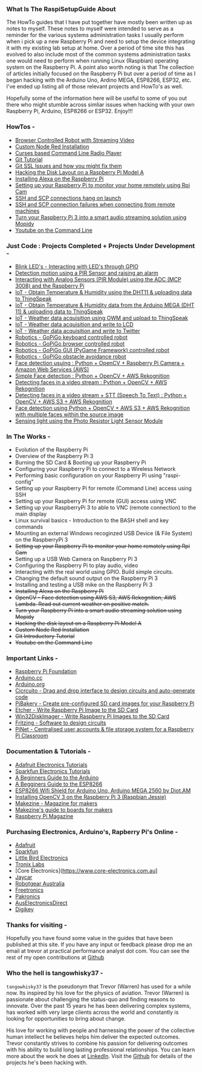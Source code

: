 
### What Is The RaspiSetupGuide About

The HowTo guides that I have put together have mostly been written up as notes to myself. These notes to myself were intended to serve as a reminder for the various systems administration tasks I usually perform when i pick up a new Raspberry Pi and need to setup the device integrating it with my existing lab setup at home. Over a period of time site this has evolved to also include most of the common systems administration tasks one would need to perform when running Linux (Raspbian) operating system on the Raspberry Pi. A point also worth noting is that The collection of articles initially focused on the Raspberry Pi but over a period of time as I began hacking with the Arduino Uno, Ardino MEGA, ESP8266, ESP32, etc. I've ended up listing all of those relevant projects and HowTo's as well.

Hopefully some of the information here will be useful to some of you out there who might stumble across simliar issues when hacking with your own Raspberry Pi, Arduino, ESP8266 or ESP32. Enjoy!!!

### HowTos -
* [Browser Controlled Robot with Streaming Video](/BrowserControlledRobot.md)
* [Custom Node Red Installation](/Node-Red-Setup.md) 
* [Curses based Command Line Radio Player](/Curses-Radio-Player.md)
* [Git Tutorial](/Git-Tutorial.md)
* [Git SSL Issues and how you might fix them](/GIT-SSL-Issues.md)
* [Hacking the Disk Layout on a Raspberry Pi Model A](/Custom-Disk-Prep.md)
* [Installing Alexa on the Raspberry Pi](/Alexa-On-Raspberry-Pi.md)
* [Setting up your Raspberry Pi to monitor your home remotely using Rpi Cam](/Webcam-Setup.md)
* [SSH and SCP connections hang on launch](/SSH-Hangs-On-Launch.md)
* [SSH and SCP connection failures when connecting from remote machines](/SSH-Connection-Dropped.md)
* [Turn your Raspberry Pi 3 into a smart audio streaming solution using Mopidy](/Mopidy-Audio-Setup.md)
* [Youtube on the Command Line](/Youtube-On-CommandLine.md)

### Just Code : Projects Completed + Projects Under Development -
* [Blink LED's - Interacting with LED's through GPIO](https://github.com/tangowhisky37/RaspiPythonProjects/tree/master/BlinkLEDs)
* [Detection motion using a PIR Sensor and raising an alarm](https://github.com/tangowhisky37/RaspiPythonProjects/blob/master/PIR) 
* [Interacting with Analog Sensors (PIR Module) using the ADC (MCP 3008) and the Raspberry Pi](https://github.com/tangowhisky37/RaspiPythonProjects/tree/master/ReadingAnalogSensors)
* [IoT - Obtain Temperature & Humidity using the DHT11 & uploading data to ThingSpeak](https://github.com/tangowhisky37/RaspiPythonProjects/tree/master/Sense_Temp_Humidity)
* [IoT - Obtain Temperature & Humidity data from the Arduino MEGA (DHT 11) & uploading data to ThingSpeak](https://github.com/tangowhisky37/RaspiPythonProjects/tree/master/Sense_Temp_Humidity_Pull_Data_Arduino)
* [IoT - Weather data acquisition using OWM and upload to ThingSpeak](https://github.com/tangowhisky37/RaspiPythonProjects/tree/master/Weather_Reporting)
* [IoT - Weather data acquisition and write to LCD](https://github.com/tangowhisky37/RaspiPythonProjects/tree/master/Write_To_LCD_Screen)
* [IoT - Weather data acquisition and write to Twitter](https://github.com/tangowhisky37/RaspiPythonProjects/tree/master/Write_Weather_To_Twitter)
* [Robotics - GoPiGo keyboard controlled robot](https://github.com/tangowhisky37/RaspiPythonProjects/tree/master/Gopigo_robot_keyboard_conrolled)
* [Robotics - GoPiGo browser controlled robot](https://github.com/tangowhisky37/RaspiPythonProjects/tree/master/Gopigo_Robot_Browser_Controlled)
* [Robotics - GoPiGo GUI (PyGame Framework) controlled robot](https://github.com/tangowhisky37/RaspiPythonProjects/tree/master/Gopigo_robot_Pygame_GUI_conrolled)
* [Robotics - GoPiGo obstacle avoidance robot](https://github.com/tangowhisky37/RaspiPythonProjects/tree/master/Gopigo_obstacle_avoidance_robot)
* [Face detection usuing : Python + OpenCV + Raspberry Pi Camera + Amazon Web Services (AWS)](https://github.com/tangowhisky37/RaspiPythonProjects/tree/master/OpenCV)
* [Simple Face detection : Python + OpenCV + AWS Rekognition](https://github.com/tangowhisky37/RaspiPythonProjects/tree/master/OpenCV/CaptureFaces)
* [Detecting faces in a video stream : Python + OpenCV + AWS Rekognition](https://github.com/tangowhisky37/RaspiPythonProjects/tree/master/OpenCV/CaptureSingleImage)
* [Detecting faces in a video stream + STT (Speech To Text) : Python + OpenCV + AWS S3 + AWS Rekognition](https://github.com/tangowhisky37/RaspiPythonProjects/tree/master/OpenCV/CaptureVideoStream)
* [Face detection using Python + OpenCV + AWS S3 + AWS Rekognition with multiple faces within the source image](https://github.com/tangowhisky37/RaspiPythonProjects/tree/master/OpenCV/CaptureVideoStream_MultipleSourceFaceNoLambda)
* [Sensing light using the Photo Resistor Light Sensor Module](https://github.com/tangowhisky37/RaspiPythonProjects/tree/master/LightSensor)

### In The Works - 
* Evolution of the Raspberry Pi
* Overview of the Raspberry Pi 3
* Burning the SD Card & Booting up your Raspberry Pi
* Configuring your Raspberry Pi to connect to a Wireless Network
* Performing basic configuration on your Raspberry Pi using "raspi-config"
* Setting up your Raspberry Pi for remote (Command Line) access using SSH
* Setting up your Raspberry Pi for remote (GUI) access using VNC
* Setting up your RaspberryPi 3 to able to VNC (remote connection) to the main display
* Linux survival basics - Introduction to the BASH shell and key commands
* Mounting an external Windows recoginzed USB Device (& File System) on the RaspberryPi 3
* ~~Setting up your Raspberry Pi to monitor your home remotely using Rpi Cam~~
* Setting up a USB Web Camera on Raspberry Pi 3 
* Configuring the Raspberry Pi to play audio, video
* Interacting with the real world using GPIO. Build simple circuits. 
* Changing the default sound output on the Raspberry Pi 3
* Installing and testing a USB mike on the Raspberry Pi 3
* ~~Installing Alexa on the Raspberry Pi~~
* ~~OpenCV - Face detection using AWS S3, AWS Rekognition, AWS Lambda. Read out current weather on positive match.~~
* ~~Turn your Raspberry Pi into a smart audio streaming solution using Mopidy~~
* ~~Hacking the disk layout on a Raspberry Pi Model A~~
* ~~Custom Node Red Installation~~
* ~~Git Introductory Tutorial~~
* ~~Youtube on the Command Line~~

### Important Links - 
* [Raspberry Pi Foundation](http://www.raspberrypi.org)
* [Arduino.cc](http://www.arduino.cc)
* [Arduino.org](http://www.arduino.org)
* [Cicrcuito - Drag and drop interface to design circuits and auto-generate code](http://wwww.circuito.io)
* [PiBakery - Create pre-configured SD card images for your Raspberry Pi](http://www.pibakey.org)
* [Etcher - Write Raspberry Pi Image to the SD Card](http://etcher.io)
* [Win32DiskImager - Write Raspberry Pi Images to the SD Card](http://sourceforge.net/projects/win32diskimager/)
* [Fritzing - Software to design circuits](http://fritzing.org)
* [PiNet - Centralised user accounts & file storage system for a Raspberry Pi Classroom](http://pinet.org.uk)

### Documentation & Tutorials - 
* [Adafruit Electronics Tutorials](https://learn.adafruit.com/)
* [Sparkfun Electronics Tutorials](https://learn.sparkfun.com/)
* [A Beginners Guide to the Arduino](http://wwww.instructables/com/id/A-Begginers-Guide-to-Arduino/) 
* [A Begginers Guide to the ESP8266](https://tttapa.github.io)
* [ESP8266 Wifi Shield for Arduino Uno, Arduino MEGA 2560 by Diot.AM](https://fineshang.gitbooks.io/esp8266-based-serial-wifi-shield-for-arduino-user/content/)
* [Installing OpenCV 3 on the Raspberry Pi 3 (Raspbian Jessie)](http://www.pyimagesearch.com/2016/04/18/install-guide-raspberry-pi-3-raspbian-jessie-opencv-3/)
* [Makezine - Magazine for makers](http://makezine.com)
* [Makezine's guide to boards for makers](http://makezine.com/comparison/boards/)
* [Raspberry Pi Magazine](http://www.raspberrypi.org/magpi/)

### Purchasing Electronics, Arduino's, Rapberry Pi's Online - 
* [Adafruit](http://adafruit.com)
* [Sparkfun](http://sparkfun.com)
* [Little Bird Electronics](https://littlebirdelectronics.com.au/)
* [Tronix Labs](https://tronixlabs.com.au)
* [Core Electronics](https://www.core-electronics.com.au]
* [Jaycar](http://www.jaycar.com.au)
* [Robotgear Australia](http://www.robotgear.com.au)
* [Freetronics](http://www.freetronics.com.au)
* [Pakronics](http://www.pakronics.com.au)
* [AusElectronicsDirect](http://www.auselectronicsdirect.com.au/)
* [Digikey](https://www.digikey.com.au/)

### Thanks for visiting - 
Hopefully you have found some value in the guides that have been published at this site. If you have any input or feedback please drop me an email at trevor at practical performance analyst dot com. You can see the rest of my open contributions at [Github](https://github.com/tangowhisky37)

### Who the hell is tangowhisky37 - 
`tangowhisky37` is the pseudonym that Trevor (Warren) has used for a while now. Its inspired by his love for the physics of aviation. Trevor (Warren) is passionate about challenging the status-quo and finding reasons to innovate. Over the past 15 years he has been delivering complex systems, has worked with very large clients across the world and constantly is looking for opportunities to bring about change. 

His love for working with people and harnessing the power of the collective human intellect he believes helps him deliver the expected outcomes. Trevor constantly strives to combine his passion for delivering outcomes with his ability to build long lasting professional relationships. You can learn more about the work he does at [LinkedIn](https://au.linkedin.com/in/trevorwarren). Visit the [Github](https://github.com/tangowhisky37) for details of the projects he's been hacking with.


